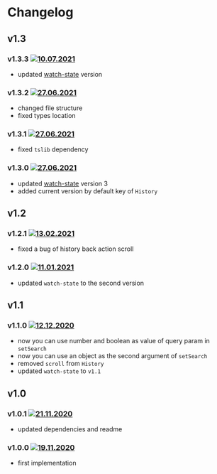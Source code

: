 # Changelog

## v1.3
### v1.3.3 [![10.07.2021](https://img.shields.io/date/1625947964)](https://github.com/d8corp/watch-state-history-api/tree/v1.3.3)
- updated [watch-state](https://github.com/d8corp/watch-state/releases/tag/v3.3.3) version

### v1.3.2 [![27.06.2021](https://img.shields.io/date/1624823403)](https://github.com/d8corp/watch-state-history-api/tree/v1.3.2)
- changed file structure
- fixed types location

### v1.3.1 [![27.06.2021](https://img.shields.io/date/1624786974)](https://github.com/d8corp/watch-state-history-api/tree/v1.3.1)
- fixed `tslib` dependency

### v1.3.0 [![27.06.2021](https://img.shields.io/date/1624785965)](https://github.com/d8corp/watch-state-history-api/tree/v1.3.0)
- updated [watch-state](https://www.npmjs.com/package/watch-state) version 3
- added current version by default key of `History`

## v1.2
### v1.2.1 [![13.02.2021](https://img.shields.io/date/1613234105)](https://github.com/d8corp/watch-state-history-api/tree/v1.2.1)
- fixed a bug of history back action scroll

### v1.2.0 [![11.01.2021](https://img.shields.io/date/1610394742)](https://github.com/d8corp/watch-state-history-api/tree/v1.2.0)
- updated `watch-state` to the second version

## v1.1
### v1.1.0 [![12.12.2020](https://img.shields.io/date/1607798652)](https://github.com/d8corp/watch-state-history-api/tree/v1.1.0)
- now you can use number and boolean as value of query param in `setSearch`
- now you can use an object as the second argument of `setSearch`
- removed `scroll` from `History`
- updated `watch-state` to `v1.1`

## v1.0
### v1.0.1 [![21.11.2020](https://img.shields.io/date/1605959328)](https://github.com/d8corp/watch-state-history-api/tree/v1.0.1)
- updated dependencies and readme

### v1.0.0 [![19.11.2020](https://img.shields.io/date/1605817710)](https://github.com/d8corp/watch-state-history-api/tree/v1.0.0)
- first implementation
